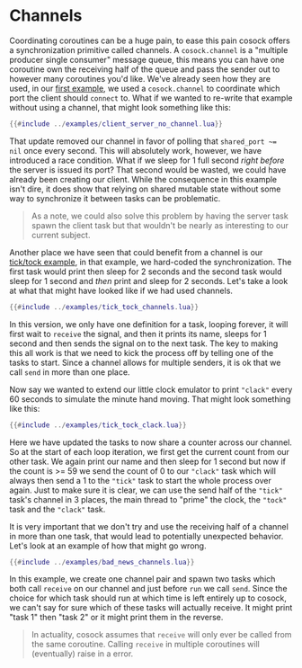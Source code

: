 # Channels

Coordinating coroutines can be a huge pain, to ease this pain cosock offers a synchronization primitive
called channels. A `cosock.channel` is a "multiple producer single consumer" message queue, this means you can
have one coroutine own the receiving half of the queue and pass the sender out to however many
coroutines you'd like. We've already seen how they are used, in our
[first example](01-cosock.md#clientserver-example), we used a `cosock.channel` to coordinate which port
the client should `connect` to. What if we wanted to re-write that example without using a channel, that might look
something like this: 

```lua
{{#include ../examples/client_server_no_channel.lua}}
```
That update removed our channel in favor of polling that `shared_port ~= nil` once every second. This will
absolutely work, however, we have introduced a race condition. What if we sleep for 1 full second _right before_
the server is issued its port? That second would be wasted, we could have already been creating our client. 
While the consequence in this example isn't dire, it does show that relying on shared mutable state without
some way to synchronize it between tasks can be problematic. 

> As a note, we could also solve this problem by having the server task spawn the client task but that wouldn't
> be nearly as interesting to our current subject.

Another place we have seen that could benefit from a channel is our [tick/tock example](02-spawn.md#ticktock-example),
in that example, we hard-coded the synchronization. The first task would print then sleep for 2 seconds and the second
task would sleep for 1 second and _then_ print and sleep for 2 seconds. Let's take a look at what that might have
looked like if we had used channels.

```lua
{{#include ../examples/tick_tock_channels.lua}}
```

In this version, we only have one definition for a task, looping forever, it will first wait to `receive` the signal,
and then it prints its name, sleeps for 1 second and then sends the signal on to the next task. The key to 
making this all work is that we need to kick the process off by telling one of the tasks to start. Since a
channel allows for multiple senders, it is ok that we call `send` in more than one place.

Now say we wanted to extend our little clock emulator to print `"clack"` every 60 seconds to simulate the
minute hand moving. That might look something like this:

```lua
{{#include ../examples/tick_tock_clack.lua}}
```

Here we have updated the tasks to now share a counter across our channel. So at the 
start of each loop iteration, we first get the current count from our other task. We again print our name
and then sleep for 1 second but now if the count is >= 59 we send the count of 0 to our `"clack"` task which
will always then send a 1 to the `"tick"` task to start the whole process over again. Just to make sure it
is clear, we can use the send half of the `"tick"` task's channel in 3 places, the main thread
to "prime" the clock, the `"tock"` task and the `"clack"` task.

It is very important that we don't try and use the receiving half of a channel in more than one
task, that would lead to potentially unexpected behavior. Let's look at an example of how that might
go wrong.

```lua
{{#include ../examples/bad_news_channels.lua}}
```

In this example, we create one channel pair and spawn two tasks which both call `receive` on our
channel and just before `run` we call `send`.  Since the choice for which task
should run at which time is left entirely up to cosock, we can't say for sure which of these tasks
will actually receive. It might print "task 1" then "task 2" or it might print them in the reverse. 

> In actuality, cosock assumes that `receive` will only ever be called from the same coroutine.
> Calling `receive` in multiple coroutines will (eventually) raise in a error.

